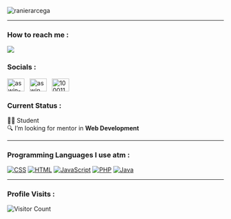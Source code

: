 ![ranierarcega](https://github.com/Rdavee/Rdavee/assets/141089345/eabc7f12-c73b-4b42-80ea-641ee8d63700)

------------------------------------------- 
### How to reach me : 
<a href="mailto: rdavee0412@gmail.com">
<img src="https://img.shields.io/badge/-rdavee0412%40gmail.com-7B83EB?&style=for-the-badge&logo=Microsoft-outlook&logoColor=white" ></a>

### Socials :
<a href="https://www.linkedin.com/Rdaavee" target="_blank"><img align="center" src="https://raw.githubusercontent.com/rahuldkjain/github-profile-readme-generator/master/src/images/icons/Social/linked-in-alt.svg" alt="aswin-barath" height="30" width="40" /></a>
&nbsp;
<a href="https://www.instagram.com/rdaavee" target="_blank"><img align="center" src="https://raw.githubusercontent.com/rahuldkjain/github-profile-readme-generator/master/src/images/icons/Social/instagram.svg" alt="aswin_barath_" height="30" width="40" /></a>
&nbsp;
<a href="https://www.facebook.com/rdaavee" target="_blank"><img align="center" src="https://raw.githubusercontent.com/rahuldkjain/github-profile-readme-generator/master/src/images/icons/Social/facebook.svg" alt="100011683902531e" height="30" width="40" /></a>
&nbsp;


### Current Status :

 👦🏻 Student <br>
 🔍 I’m looking for mentor in <strong>Web Development</strong> <br>

------------------------------------------- 

### Programming Languages ​​I use atm :

<a href="#"><img alt="CSS" src="https://img.shields.io/badge/CSS-1572B6.svg?logo=css3&logoColor=white"></a>   <a href="#"><img alt="HTML" src="https://img.shields.io/badge/HTML-E34F26.svg?logo=html5&logoColor=white"></a>   <a href="#"><img alt="JavaScript" src="https://img.shields.io/badge/JavaScript-F7DF1E.svg?logo=javascript&logoColor=black"></a>   <a href="#"><img alt="PHP" src="https://img.shields.io/badge/PHP-777BB4.svg?logo=php&logoColor=white"></a>   <a href="#"><img alt="Java" src="https://img.shields.io/badge/Java-007396.svg?logo=java&logoColor=white"></a>

[//]: <> (Credits: Sir Carl Castanas layout)
[//]: <> (Credits: carlcastanas)
[//]: <> (Credits: Last edited on: 01/12/23)


------------------------------------------- 

### Profile Visits :
![Visitor Count](https://profile-counter.glitch.me/{Rdavee}/count.svg)
